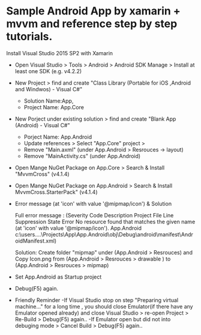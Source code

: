 
# Sample Android App by xamarin + mvvm and reference step by step tutorials.


Install Visual Studio 2015 SP2 with Xamarin

- Open Visual Studio > Tools > Android > Android SDK Manage > Install at least one SDK (e.g. v4.2.2)
										
- New Project > find and create "Class Library (Portable for iOS ,Android and Windwos)   - Visual C#" 
	- Solution Name:App, 
	- Project Name: App.Core 

- New Porject under existing solution > find and create "Blank App (Android)   - Visual C#"
	- Porject Name: App.Android
	- Update references > Select "App.Core" project >
	- Remove "Main.axml" (under App.Android > Resrouces -> layout)
	- Remove "MainActivity.cs" (under App.Android)

- Open Mange NuGet Package on App.Core > Search & Install "MvvmCross" (v4.1.4)

- Open Mange NuGet Package on App.Android > Search & Install MvvmCross.StarterPack" (v4.1.4)

- Error message (at 'icon' with value '@mipmap/icon') & Solution

	Full error message :
	(Severity Code Description Project File Line Suppression State Error No resource found that matches the given name (at 'icon' with value '@mipmap/icon').	App.Android	c:\users\....\Projects\App\App.Android\obj\Debug\android\manifest\AndroidManifest.xml)

	Solution:
	Create folder "mipmap" under (App.Android > Resrouces) and Copy Icon.png from (App.Android > Resrouces > drawable ) to (App.Android > Resrouces > mipmap)

- Set App.Android as Startup project

- Debug(F5) again.

- Friendly Reminder
	-If Visual Studio stop on step "Preparing virtual machine..." for a long time , you should close Emulator(if there have any Emulator opened already) and close Visual Studio > re-open Project > Re-Build > Debug(F5) again..
	-If Emulator open but did not into debuging mode > Cancel Build > Debug(F5) again..